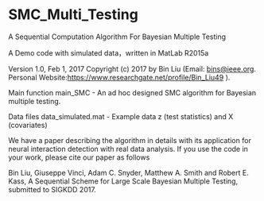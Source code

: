 # SMC_Multi_Testing
A Sequential Computation Algorithm For Bayesian Multiple Testing

A Demo code with simulated data，written in MatLab R2015a

Version 1.0, Feb 1, 2017
Copyright (c) 2017 by Bin Liu (Email: bins@ieee.org. Personal Website:https://www.researchgate.net/profile/Bin_Liu49 ). 

Main function
     main_SMC - An ad hoc designed SMC algorithm for Bayesian multiple testing.
     
Data files
    data_simulated.mat - Example data z (test statistics) and X (covariates) 

We have a paper describing the algorithm in details with its application for neural interaction detection 
with real data analysis. If you use the code in your work, please cite our paper as follows

Bin Liu, Giuseppe Vinci, Adam C. Snyder, Matthew A. Smith and Robert E. Kass, A Sequential Scheme for Large 
Scale Bayesian Multiple Testing, submitted to SIGKDD 2017.
